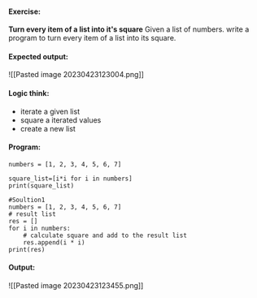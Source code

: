 #### Exercise:
**Turn every item of a list into it's square**
  Given a list of numbers. write a program to turn every item of a list into its square.

#### Expected output:

![[Pasted image 20230423123004.png]]

#### Logic think:
* iterate a given list
* square a iterated values
* create a new list

#### Program:

```
numbers = [1, 2, 3, 4, 5, 6, 7]

square_list=[i*i for i in numbers]
print(square_list)
```

```
#Soultion1
numbers = [1, 2, 3, 4, 5, 6, 7]
# result list
res = []
for i in numbers:
    # calculate square and add to the result list
    res.append(i * i)
print(res)
```

#### Output:

![[Pasted image 20230423123455.png]]

